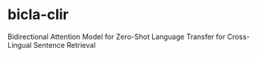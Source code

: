 # bicla-clir
Bidirectional Attention Model for Zero-Shot Language Transfer for Cross-Lingual Sentence Retrieval
